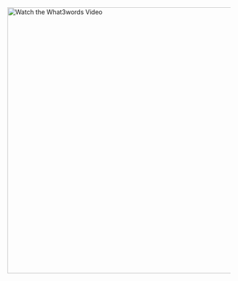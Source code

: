 <a href="https://www.youtube.com/watch?v=Q0ihN14-cY8" target="_blank">
    <img src="https://img.youtube.com/vi/Q0ihN14-cY8/maxresdefault.jpg" alt="Watch the What3words Video" width="600">
</a>
